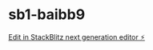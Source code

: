 # sb1-baibb9

[Edit in StackBlitz next generation editor ⚡️](https://stackblitz.com/~/github.com/smenaria2/sb1-baibb9)